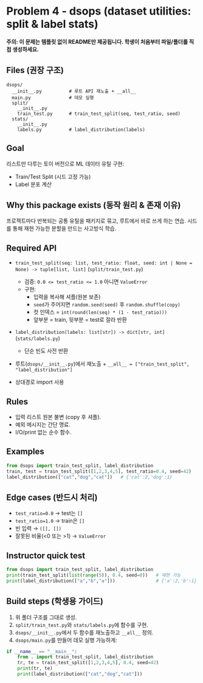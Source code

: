 # Problem 4 - dsops (dataset utilities: split & label stats)

**주의: 이 문제는 템플릿 없이 README만 제공됩니다. 학생이 처음부터 파일/폴더를 직접 생성하세요.**

## Files (권장 구조)
```
dsops/
  __init__.py          # 루트 API 재노출 + __all__
  main.py              # 데모 실행
  split/
    __init__.py
    train_test.py      # train_test_split(seq, test_ratio, seed)
  stats/
    __init__.py
    labels.py          # label_distribution(labels)
```

## Goal
리스트만 다루는 토이 버전으로 ML 데이터 유틸 구현:
- Train/Test Split (시드 고정 가능)
- Label 분포 계산

## Why this package exists (동작 원리 & 존재 이유)
프로젝트마다 반복되는 공통 유틸을 패키지로 묶고, 루트에서 바로 쓰게 하는 연습.
시드를 통해 재현 가능한 분할을 만드는 사고방식 학습.

## Required API
- `train_test_split(seq: list, test_ratio: float, seed: int | None = None) -> tuple[list, list]` (`split/train_test.py`)
  - 검증: `0.0 <= test_ratio <= 1.0` 아니면 `ValueError`
  - 구현:
    - 입력을 복사해 셔플(원본 보존)
    - `seed`가 주어지면 `random.seed(seed)` 후 `random.shuffle(copy)`
    - 컷 인덱스 = `int(round(len(seq) * (1 - test_ratio)))`
    - 앞부분 = train, 뒷부분 = test로 잘라 반환

- `label_distribution(labels: list[str]) -> dict[str, int]` (`stats/labels.py`)
  - 단순 빈도 사전 반환

- 루트(`dsops/__init__.py`)에서 재노출 + `__all__ = ["train_test_split", "label_distribution"]`
- 상대경로 import 사용

## Rules
- 입력 리스트 원본 불변 (copy 후 셔플).
- 예외 메시지는 간단 명료.
- I/O/print 없는 순수 함수.

## Examples
```python
from dsops import train_test_split, label_distribution
train, test = train_test_split([1,2,3,4,5], test_ratio=0.4, seed=42)
label_distribution(["cat","dog","cat"])   # {'cat':2,'dog':1}
```

## Edge cases (반드시 처리)
- `test_ratio=0.0` → test는 `[]`
- `test_ratio=1.0` → train은 `[]`
- 빈 입력 → `([], [])`
- 잘못된 비율(<0 또는 >1) → `ValueError`

## Instructor quick test
```python
from dsops import train_test_split, label_distribution
print(train_test_split(list(range(5)), 0.4, seed=0))   # 재현 가능
print(label_distribution(["a","b","a"]))               # {'a':2,'b':1}
```

## Build steps (학생용 가이드)
1. 위 폴더 구조를 그대로 생성.
2. `split/train_test.py`와 `stats/labels.py`에 함수를 구현.
3. `dsops/__init__.py`에서 두 함수를 재노출하고 `__all__` 정의.
4. `dsops/main.py`를 만들어 데모 실행 가능하게:

```python
if __name__ == "__main__":
    from . import train_test_split, label_distribution
    tr, te = train_test_split([1,2,3,4,5], 0.4, seed=42)
    print(tr, te)
    print(label_distribution(["cat","dog","cat"]))
```